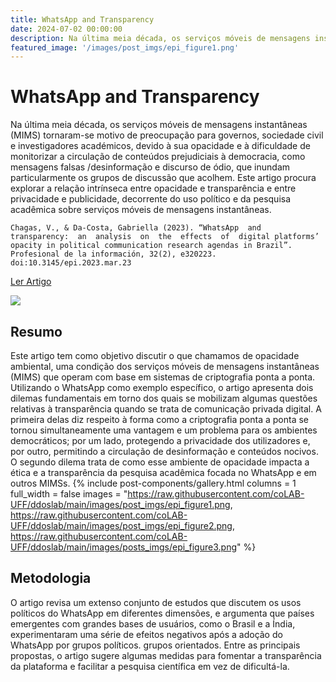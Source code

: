```yaml
---
title: WhatsApp and Transparency
date: 2024-07-02 00:00:00
description: Na última meia década, os serviços móveis de mensagens instantâneas (MIMS) tornaram-se motivo de preocupação para governos, sociedade civil e investigadores académicos, devido à sua opacidade e à dificuldade de monitorizar a circulação de conteúdos prejudiciais à democracia, como mensagens falsas /desinformação e discurso de ódio, que inundam particularmente os grupos de discussão que acolhem. Este artigo procura explorar a relação intrínseca entre opacidade e transparência e entre privacidade e publicidade, decorrente do uso político e da pesquisa acadêmica sobre serviços móveis de mensagens instantâneas. 
featured_image: '/images/post_imgs/epi_figure1.png'
---
```


# WhatsApp and Transparency

Na última meia década, os serviços móveis de mensagens instantâneas (MIMS) tornaram-se motivo de preocupação para governos, sociedade civil e investigadores académicos, devido à sua opacidade e à dificuldade de monitorizar a circulação de conteúdos prejudiciais à democracia, como mensagens falsas /desinformação e discurso de ódio, que inundam particularmente os grupos de discussão que acolhem. Este artigo procura explorar a relação intrínseca entre opacidade e transparência e entre privacidade e publicidade, decorrente do uso político e da pesquisa acadêmica sobre serviços móveis de mensagens instantâneas.

```
Chagas, V., & Da-Costa, Gabriella (2023). “WhatsApp  and  transparency:  an  analysis  on  the  effects  of  digital platforms’ opacity in political communication research agendas in Brazil”. Profesional de la información, 32(2), e320223. doi:10.3145/epi.2023.mar.23
```


<a href="https://doi.org/10.3145/epi.2023.mar.23" class="button--fill">Ler Artigo</a>

![](https://raw.githubusercontent.com/coLAB-UFF/ddoslab/main//images/post_imgs/epi_figure1.png)

## Resumo

Este artigo tem como objetivo discutir o que chamamos de opacidade ambiental, uma condição dos serviços móveis de mensagens instantâneas (MIMS) que operam com base em sistemas de criptografia ponta a ponta. Utilizando o WhatsApp como exemplo específico, o artigo apresenta dois dilemas fundamentais em torno dos quais se mobilizam algumas questões relativas à transparência quando se trata de comunicação privada digital. A primeira delas diz respeito à forma como a criptografia ponta a ponta se tornou simultaneamente uma vantagem e um problema para os ambientes democráticos; por um lado, protegendo a privacidade dos utilizadores e, por outro, permitindo a circulação de desinformação e conteúdos nocivos. O segundo dilema trata de como esse ambiente de opacidade impacta a ética e a transparência da pesquisa acadêmica focada no WhatsApp e em outros MIMSs.
{% include post-components/gallery.html
	columns = 1
	full_width = false
	images = "https://raw.githubusercontent.com/coLAB-UFF/ddoslab/main/images/post_imgs/epi_figure1.png, https://raw.githubusercontent.com/coLAB-UFF/ddoslab/main/images/post_imgs/epi_figure2.png, https://raw.githubusercontent.com/coLAB-UFF/ddoslab/main/images/posts_imgs/epi_figure3.png"
%}

## Metodologia

O artigo revisa um extenso conjunto de estudos que discutem os usos políticos do WhatsApp em diferentes dimensões, e argumenta que países emergentes com grandes bases de usuários, como o Brasil e a Índia, experimentaram uma série de efeitos negativos após a adoção do WhatsApp por grupos políticos. grupos orientados. Entre as principais propostas, o artigo sugere algumas medidas para fomentar a transparência da plataforma e facilitar a pesquisa científica em vez de dificultá-la.
